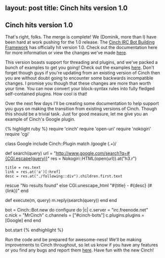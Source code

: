 layout: post
title: Cinch hits version 1.0
---

## Cinch hits version 1.0

That's right, folks. The merge is complete! We (Dominik, more than I) have been hard at work pushing for the 1.0 release. The [Cinch IRC Bot Building Framework](http://doc.injekt.net/cinch) has officially hit version 1.0. Check out the documentation here for more information or view the changes we've made [here](http://github.com/injekt/cinch/commits/master).

This version boasts support for threading and plugins, and we've packed a bunch of examples to get you going! Check out the examples [here](http://github.com/injekt/cinch/tree/master/examples/). Don't forget though guys if you're updating from an existing version of Cinch then you are without doubt going to encounter some backwards incompatible changes. I promise you though that these changes are more than worth your time. You can now convert your block-syntax rules into fully fledged self-contained plugins. How cool is that!

Over the next few days I'll be creating some documentation to help support you guys on making the transition from existing versions of Cinch. Though this should be a trivial task. Just for good measure, let me give you an example of Cinch's Google plugin.

{% highlight ruby %}
require 'cinch'
require 'open-uri'
require 'nokogiri'
require 'cgi'

class Google
  include Cinch::Plugin
  match /google (.+)/

  def search(query)
    url = "http://www.google.com/search?q=#{CGI.escape(query)}"
    res = Nokogiri::HTML(open(url)).at("h3.r")

    title = res.text
    link = res.at('a')[:href]
    desc = res.at("./following::div").children.first.text
  rescue
    "No results found"
  else
    CGI.unescape_html "#{title} - #{desc} (#{link})"
  end

  def execute(m, query)
    m.reply(search(query))
  end
end

bot = Cinch::Bot.new do
  configure do |c|
    c.server = "irc.freenode.net"
    c.nick   = "MrCinch"
    c.channels = ["#cinch-bots"]
    c.plugins.plugins = [Google]
  end
end

bot.start
{% endhighlight %}

Run the code and be prepared for awesome-ness! We'll be making improvements to Cinch throughout, so let us know if you have any features or you find any bugs and report them [here](http://github.com/injekt/cinch/issues). Have fun with the new Cinch!